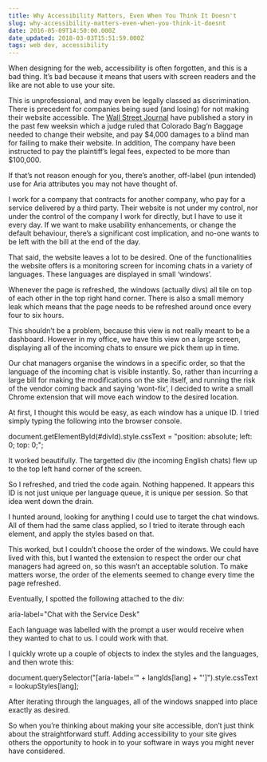 ```yaml
---
title: Why Accessibility Matters, Even When You Think It Doesn't
slug: why-accessibility-matters-even-when-you-think-it-doesnt
date: 2016-05-09T14:50:00.000Z
date_updated: 2018-03-03T15:51:59.000Z
tags: web dev, accessibility
---
```


When designing for the web, accessibility is often forgotten, and this is a bad thing. It’s bad because it means that users with screen readers and the like are not able to use your site.

This is unprofessional, and may even be legally classed as discrimination. There is precedent for companies being sued (and losing) for not making their website accessible. The [Wall Street Journal](http://blogs.wsj.com/law/2016/03/25/court-orders-company-to-make-website-accessible-to-the-blind/) have published a story in the past few weeksin which a judge ruled that Colorado Bag’n Baggage needed to change their website, and pay $4,000 damages to a blind man for failing to make their website. In addition, The company have been instructed to pay the plaintiff’s legal fees, expected to be more than $100,000.

If that’s not reason enough for you, there’s another, off-label (pun intended) use for Aria attributes you may not have thought of.

I work for a company that contracts for another company, who pay for a service delivered by a third party. Their website is not under my control, nor under the control of the company I work for directly, but I have to use it every day. If we want to make usability enhancements, or change the default behaviour, there’s a significant cost implication, and no-one wants to be left with the bill at the end of the day.

That said, the website leaves a lot to be desired. One of the functionalities the website offers is a monitoring screen for incoming chats in a variety of languages. These languages are displayed in small ‘windows’.

Whenever the page is refreshed, the windows (actually divs) all tile on top of each other in the top right hand corner. There is also a small memory leak which means that the page needs to be refreshed around once every four to six hours.

This shouldn’t be a problem, because this view is not really meant to be a dashboard. However in my office, we have this view on a large screen, displaying all of the incoming chats to ensure we pick them up in time.

Our chat managers organise the windows in a specific order, so that the language of the incoming chat is visible instantly. So, rather than incurring a large bill for making the modifications on the site itself, and running the risk of the vendor coming back and saying ‘wont-fix’, I decided to write a small Chrome extension that will move each window to the desired location.

At first, I thought this would be easy, as each window has a unique ID. I tried simply typing the following into the browser console.

document.getElementById(#divId).style.cssText = "position: absolute; left: 0; top: 0;";

It worked beautifully. The targetted div (the incoming English chats) flew up to the top left hand corner of the screen.

So I refreshed, and tried the code again. Nothing happened. It appears this ID is not just unique per language queue, it is unique per session. So that idea went down the drain.

I hunted around, looking for anything I could use to target the chat windows. All of them had the same class applied, so I tried to iterate through each element, and apply the styles based on that.

This worked, but I couldn’t choose the order of the windows. We could have lived with this, but I wanted the extension to respect the order our chat managers had agreed on, so this wasn’t an acceptable solution. To make matters worse, the order of the elements seemed to change every time the page refreshed.

Eventually, I spotted the following attached to the div:

aria-label="Chat with the Service Desk"

Each language was labelled with the prompt a user would receive when they wanted to chat to us. I could work with that.

I quickly wrote up a couple of objects to index the styles and the languages, and then wrote this:

document.querySelector("[aria-label='" + langIds[lang] + "']").style.cssText = lookupStyles[lang];

After iterating through the languages, all of the windows snapped into place exactly as desired.

So when you’re thinking about making your site accessible, don’t just think about the straightforward stuff. Adding accessibility to your site gives others the opportunity to hook in to your software in ways you might never have considered.
